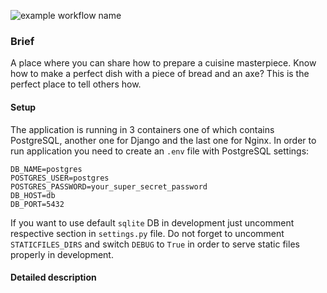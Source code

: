 ![example workflow name](https://github.com/alexshaulskyi/foodgram/workflows/foodgram_workflow/badge.svg)

### Brief

A place where you can share how to prepare a cuisine masterpiece. Know how to make
a perfect dish with a piece of bread and an axe? This is the perfect place to tell
others how.

#### Setup

The application is running in 3 containers one of which contains PostgreSQL, another
one for Django and the last one for Nginx. In order to run application you need to
create an ```.env``` file with PostgreSQL settings:

```
DB_NAME=postgres
POSTGRES_USER=postgres
POSTGRES_PASSWORD=your_super_secret_password
DB_HOST=db
DB_PORT=5432
```

If you want to use default ```sqlite``` DB in development just uncomment respective section
in ```settings.py``` file. Do not forget to uncomment ```STATICFILES_DIRS``` and switch ```DEBUG``` to ```True```
in order to serve static files properly in development.

#### Detailed description


